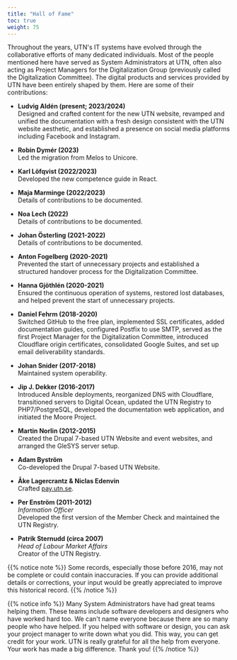 ```yaml
---
title: "Hall of Fame"
toc: true
weight: 75
---
```


Throughout the years, UTN's IT systems have evolved through the collaborative efforts of many dedicated individuals. Most of the people mentioned here have served as System Administrators at UTN, often also acting as Project Managers for the Digitalization Group (previously called the Digitalization Committee). The digital products and services provided by UTN have been entirely shaped by them. Here are some of their contributions:

- **Ludvig Aldén (present; 2023/2024)**  
  Designed and crafted content for the new UTN website, revamped and unified the documentation with a fresh design consistent with the UTN website aesthetic, and established a presence on social media platforms including Facebook and Instagram.

- **Robin Dymér (2023)**  
  Led the migration from Melos to Unicore.

- **Karl Löfqvist (2022/2023)**  
  Developed the new competence guide in React.

- **Maja Marminge (2022/2023)**  
  Details of contributions to be documented.

- **Noa Lech (2022)**  
  Details of contributions to be documented.

- **Johan Österling (2021-2022)**  
  Details of contributions to be documented.

- **Anton Fogelberg (2020-2021)**  
  Prevented the start of unnecessary projects and established a structured handover process for the Digitalization Committee.

- **Hanna Gjöthlén (2020-2021)**  
  Ensured the continuous operation of systems, restored lost databases, and helped prevent the start of unnecessary projects.

- **Daniel Fehrm (2018-2020)**  
  Switched GitHub to the free plan, implemented SSL certificates, added documentation guides, configured Postfix to use SMTP, served as the first Project Manager for the Digitalization Committee, introduced Cloudflare origin certificates, consolidated Google Suites, and set up email deliverability standards.

- **Johan Snider (2017-2018)**  
  Maintained system operability.

- **Jip J. Dekker (2016-2017)**  
  Introduced Ansible deployments, reorganized DNS with Cloudflare, transitioned servers to Digital Ocean, updated the UTN Registry to PHP7/PostgreSQL, developed the documentation web application, and initiated the Moore Project.

- **Martin Norlin (2012-2015)**  
  Created the Drupal 7-based UTN Website and event websites, and arranged the GleSYS server setup.

- **Adam Byström**  
  Co-developed the Drupal 7-based UTN Website.

- **Åke Lagercrantz & Niclas Edenvin**  
  Crafted [pay.utn.se](https://pay.utn.se/).

- **Per Enström (2011-2012)**  
  _Information Officer_  
  Developed the first version of the Member Check and maintained the UTN Registry.

- **Patrik Sternudd (circa 2007)**  
  _Head of Labour Market Affairs_  
  Creator of the UTN Registry.

{{% notice note %}}
Some records, especially those before 2016, may not be complete or could contain inaccuracies. If you can provide additional details or corrections, your input would be greatly appreciated to improve this historical record.
{{% /notice %}}

{{% notice info %}}
Many System Administrators have had great teams helping them. These teams include software developers and designers who have worked hard too. We can't name everyone because there are so many people who have helped. If you helped with software or design, you can ask your project manager to write down what you did. This way, you can get credit for your work. UTN is really grateful for all the help from everyone. Your work has made a big difference. Thank you!
{{% /notice %}}
